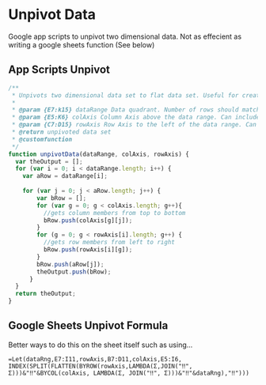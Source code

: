 # Unpivot Data
Google app scripts to unpivot two dimensional data. Not as effecient as writing a google sheets function (See below)

## App Scripts Unpivot
```js
/**
 * Unpivots two dimensional data set to flat data set. Useful for creating flat file from report.
 *
 * @param {E7:k15} dataRange Data quadrant. Number of rows should match the number of rows in rowsAxis while number of columns should match colAxis.
 * @param {E5:K6} colAxis Column Axis above the data range. Can include more than one row.
 * @param {C7:D15} rowAxis Row Axis to the left of the data range. Can include more than one column.
 * @return unpivoted data set
 * @customfunction
 */
function unpivotData(dataRange, colAxis, rowAxis) {
  var theOutput = [];
  for (var i = 0; i < dataRange.length; i++) {
    var aRow = dataRange[i];
    
    for (var j = 0; j < aRow.length; j++) {
        var bRow = [];
        for (var g = 0; g < colAxis.length; g++){
          //gets column members from top to bottom
          bRow.push(colAxis[g][j]);
        }
        for (g = 0; g < rowAxis[i].length; g++) {
          //gets row members from left to right
          bRow.push(rowAxis[i][g]);
        }
        bRow.push(aRow[j]);
        theOutput.push(bRow);
      }
  }
  return theOutput;
}
```

## Google Sheets Unpivot Formula

Better ways to do this on the sheet itself such as using...
```
=Let(dataRng,E7:I11,rowAxis,B7:D11,colAxis,E5:I6, INDEX(SPLIT(FLATTEN(BYROW(rowAxis,LAMBDA(Σ,JOIN("‼", Σ)))&"‼"&BYCOL(colAxis, LAMBDA(Σ, JOIN("‼", Σ)))&"‼"&dataRng),"‼")))
```

